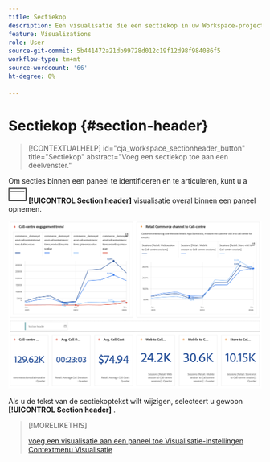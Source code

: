 ```yaml
---
title: Sectiekop
description: Een visualisatie die een sectiekop in uw Workspace-project opneemt.
feature: Visualizations
role: User
source-git-commit: 5b441472a21db99728d012c19f12d98f984086f5
workflow-type: tm+mt
source-wordcount: '66'
ht-degree: 0%

---
```



# Sectiekop {#section-header}

<!-- markdownlint-disable MD034 -->

>[!CONTEXTUALHELP]
>id="cja_workspace_sectionheader_button"
>title="Sectiekop"
>abstract="Voeg een sectiekop toe aan een deelvenster."

<!-- markdownlint-enable MD034 -->


Om secties binnen een paneel te identificeren en te articuleren, kunt u a ![ PageRule ](/help/assets/icons/PageRule.svg) **[!UICONTROL Section header]** visualisatie overal binnen een paneel opnemen.

![ kopbal van de Sectie ](/help/analysis-workspace/visualizations/assets/section-header.png)

Als u de tekst van de sectiekoptekst wilt wijzigen, selecteert u gewoon **[!UICONTROL Section header]** .


>[!MORELIKETHIS]
>
>[ voeg een visualisatie aan een paneel toe ](/help/analysis-workspace/visualizations/freeform-analysis-visualizations.md#add-visualizations-to-a-panel)
>[Visualisatie-instellingen ](/help/analysis-workspace/visualizations/freeform-analysis-visualizations.md#settings)
>[Contextmenu Visualisatie ](/help/analysis-workspace/visualizations/freeform-analysis-visualizations.md#context-menu)
>
